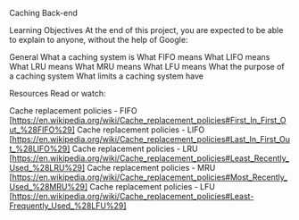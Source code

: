 Caching
Back-end

Learning Objectives
At the end of this project, you are expected to be able to explain to anyone, without the help of Google:

General
What a caching system is
What FIFO means
What LIFO means
What LRU means
What MRU means
What LFU means
What the purpose of a caching system
What limits a caching system have


Resources
Read or watch:

Cache replacement policies - FIFO [https://en.wikipedia.org/wiki/Cache_replacement_policies#First_In_First_Out_%28FIFO%29]
Cache replacement policies - LIFO [https://en.wikipedia.org/wiki/Cache_replacement_policies#Last_In_First_Out_%28LIFO%29]
Cache replacement policies - LRU [https://en.wikipedia.org/wiki/Cache_replacement_policies#Least_Recently_Used_%28LRU%29]
Cache replacement policies - MRU [https://en.wikipedia.org/wiki/Cache_replacement_policies#Most_Recently_Used_%28MRU%29]
Cache replacement policies - LFU [https://en.wikipedia.org/wiki/Cache_replacement_policies#Least-Frequently_Used_%28LFU%29]
